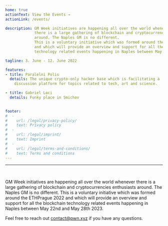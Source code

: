 ```yaml
---
home: true
actionText: View the Events →
actionLink: /events/

description: GM Week initiatives are happening all over the world whenever
             there is a large gathering of blockchain and cryptocurrencies enthusiasts
             around. The Naples GM is no different.
             This is a voluntary initiative which was formed around the ETHPrague 2022
             and which will provide an overview and support for all the blockchain
             technology related events happening in Naples between May 22nd and May 28th 2023.

tagline: 3. June - 12. June 2022

features:
- title: Paralelni Polis
  details: The unique crypto-only hacker base which is facilitating a 
    discussion platform for topics related to tech, art and science.

- title: Gabriel Loci
  details: Funky place in Smichov

  
footer:
#  -
#    url: /legal/privacy-policy/
#    text: Privacy policy
#  -
#    url: /legal/imprint/
#    text: Imprint
#  -
#    url: /legal/terms-and-conditions/
#    text: Terms and conditions
---
```


<hr /><br />

GM Week initiatives are happening all over the world whenever
there is a large gathering of blockchain and cryptocurrencies enthusiasts
around. The Naples GM is no different.
This is a voluntary initiative which was formed around the ETHPrague 2022
and which will provide an overview and support for all the blockchain
technology related events happening in Naples between May 22nd and May 28th 2023.

Feel free to reach out contact@pwn.xyz if you have any questions.
<br />
